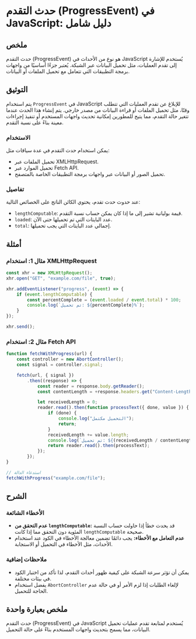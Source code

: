 <!--
Meta Description: # حدث التقدم (ProgressEvent) في JavaScript: دليل شامل ## ملخص حدث التقدم (ProgressEvent) هو نوع من الأحداث في JavaScript يُستخدم للإشارة إلى تقدم العم...
Meta Keywords: تحميل, التقدم, javascript, استخدام, const
-->

# حدث التقدم (ProgressEvent) في JavaScript: دليل شامل

## ملخص
حدث التقدم (ProgressEvent) هو نوع من الأحداث في JavaScript يُستخدم للإشارة إلى تقدم العمليات، مثل تحميل البيانات عبر الشبكة. يُعتبر جزءًا أساسيًا من واجهات برمجة التطبيقات التي تتعامل مع تحميل الملفات أو البيانات.

## التوثيق
يتم استخدام `ProgressEvent` في JavaScript للإبلاغ عن تقدم العمليات التي تتطلب وقتًا، مثل تحميل الملفات أو قراءة البيانات من مصدر خارجي. يتم إنشاء هذا الحدث عندما تتغير حالة التقدم، مما يتيح للمطورين إمكانية تحديث واجهات المستخدم أو تنفيذ إجراءات معينة بناءً على نسبة التقدم.

### الاستخدام
يمكن استخدام حدث التقدم في عدة سياقات مثل:
- تحميل الملفات عبر XMLHttpRequest.
- تحميل الموارد عبر Fetch API.
- تحميل الصور أو البيانات عبر واجهات برمجة التطبيقات الخاصة بالمتصفح.

### تفاصيل
عند حدوث حدث تقدم، يحتوي الكائن الناتج على الخصائص التالية:
- `lengthComputable`: قيمة بوليانية تشير إلى ما إذا كان يمكن حساب نسبة التقدم.
- `loaded`: عدد البايتات التي تم تحميلها حتى الآن.
- `total`: إجمالي عدد البايتات التي يجب تحميلها.

## أمثلة
### مثال 1: استخدام XMLHttpRequest
```javascript
const xhr = new XMLHttpRequest();
xhr.open("GET", "example.com/file", true);

xhr.addEventListener("progress", (event) => {
    if (event.lengthComputable) {
        const percentComplete = (event.loaded / event.total) * 100;
        console.log(`تم تحميل: ${percentComplete}%`);
    }
});

xhr.send();
```

### مثال 2: استخدام Fetch API
```javascript
function fetchWithProgress(url) {
    const controller = new AbortController();
    const signal = controller.signal;

    fetch(url, { signal })
        .then((response) => {
            const reader = response.body.getReader();
            const contentLength = +response.headers.get("Content-Length");

            let receivedLength = 0;
            reader.read().then(function processText({ done, value }) {
                if (done) {
                    console.log("التحميل مكتمل");
                    return;
                }
                receivedLength += value.length;
                console.log(`تم تحميل: ${(receivedLength / contentLength) * 100}%`);
                return reader.read().then(processText);
            });
        });
}

// استدعاء الدالة
fetchWithProgress("example.com/file");
```

## الشرح
### الأخطاء الشائعة
- **عدم التحقق من `lengthComputable`:** قد يحدث خطأ إذا حاولت حساب النسبة المئوية دون التحقق مما إذا كانت `lengthComputable` صحيحة.
- **عدم التعامل مع الأخطاء:** يجب دائمًا تضمين معالجة الأخطاء في الكود عند استخدام الأحداث، مثل الأخطاء في التحميل أو الاستجابة.

### ملاحظات إضافية
- يمكن أن تؤثر سرعة الشبكة على كيفية ظهور أحداث التقدم، لذا تأكد من اختبار الكود في بيئات مختلفة.
- يفضل استخدام `AbortController` لإلغاء الطلبات إذا لزم الأمر أو في حالة عدم الحاجة للتحميل.

## ملخص بعبارة واحدة
حدث التقدم (ProgressEvent) في JavaScript يُستخدم لمتابعة تقدم عمليات تحميل البيانات، مما يسمح بتحديث واجهات المستخدم بناءً على حالة التحميل.